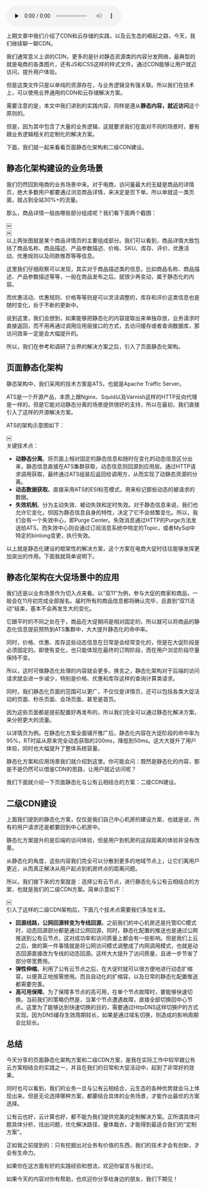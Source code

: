 <audio id="audio" title="36 | 量体裁衣方得最优解：聊聊页面静态化架构和二级CDN建设" controls="" preload="none"><source id="mp3" src="https://static001.geekbang.org/resource/audio/15/98/15b3454544d4686e0642b78f1e776098.mp3"></audio>

上期文章中我们介绍了CDN和云存储的实践，以及云生态的崛起之路，今天，我们继续聊一聊CDN。

我们通常意义上讲的CDN，更多的是针对静态资源类的内容分发网络，最典型的就是电商的各类图片，还有JS和CSS这样的样式文件。通过CDN能够让用户就近访问，提升用户体验。

但是这类文件只是以单纯的资源存在，与业务逻辑没有强关联。所以我们在技术上，可以使用业界通用的CDN和云存储解决方案。

需要注意的是，本文中我们讲到的实践内容，同样是遵从**静态内容，就近访问**这个原则的。

但是，因为其中包含了大量的业务逻辑，这就要求我们在面对不同的场景时，要有跟业务逻辑相关的定制化的解决方案。

下面，我们就一起来看看页面静态化架构和二级CDN建设。

## 静态化架构建设的业务场景

我们仍然回到电商的业务场景中来。对于电商，访问量最大的无疑是商品的详情页，绝大多数用户都要通过浏览商品详情，来决定是否下单。所以单就这一类页面，就占到全站30%+的流量。

那么，商品详情一般由哪些部分组成呢？我们看下面两个截图：

<img src="https://static001.geekbang.org/resource/image/4c/c0/4c327a6e6525eb2f9b09777f419079c0.jpg" alt="" /><br />
￼<br />
<img src="https://static001.geekbang.org/resource/image/6e/5e/6ea58723cbdb099c464c2fefbc0c915e.jpg" alt="" /><br />
￼<br />
以上两张图就是某个商品详情页的主要组成部分。我们可以看到，商品详情大致包括了商品名称、商品描述、产品参数描述、价格、SKU、库存、评价、优惠活动、优惠规则以及同款推荐等等信息。

这里我们仔细观察可以发现，其实对于商品描述类的信息，比如商品名称、商品描述、产品参数描述等等，一般在商品发布之后，就很少再变动，属于静态化的内容。

而优惠活动、优惠规则、价格等等则是可以灵活调整的，库存和评价这类信息也是随时变化，处于不断的更新中。

说到这里，我们会想到，如果能够把静态化的内容提取出来单独存放，业务请求时直接返回，而不用再通过调用应用层接口的方式，去访问缓存或者查询数据库，那访问效率一定是会大幅提升的。

所以，我们在参考和调研了业界的解决方案之后，引入了页面静态化架构。

## 页面静态化架构

静态架构中，我们采用的技术方案是ATS，也就是Apache Traffic Server。

ATS是一个开源产品，本质上跟Nginx、Squid以及Varnish这样的HTTP反向代理是一样的。但是它能对动静态分离的场景提供很好的支持，所以在最初，我们直接引入了这样的开源解决方案。

ATS的架构示意图如下：

<img src="https://static001.geekbang.org/resource/image/0a/78/0a2408b31741ee0db09e2f7483c13878.jpg" alt="" /><br />
￼<br />
关键技术点：

- **动静态分离**。将页面上相对固定的静态信息和随时在变化的动态信息区分出来，静态信息直接在ATS集群获取，动态信息则回源到应用层。通过HTTP请求调用获取，最终通过ATS组装后返回给调用方，从而实现了动静态资源的分离。
- **动态数据获取**。直接采用ATS的ESI标签模式，用来标记那些动态的被请求的数据。
- **失效机制**。分为主动失效、被动失效和定时失效。对于静态信息来说，我们也允许它变化，但因为静态信息自身的特性，决定了它不会频繁变化。所以，我们会有一个失效中心，即Purge Center。失效消息通过HTTP的Purge方法发送给ATS，而失效中心则会通过订阅消息系统中特定的Topic，或者MySql中特定的binlong变更，执行失效。

以上就是静态化建设的框架性的解决方案，这个方案在电商大促时往往能够发挥更加突出的作用。下面我就简单说明下。

## 静态化架构在大促场景中的应用

我们还是以业务场景作为切入点来看。以“双11”为例，参与大促的商家和商品，一般会在11月初完成全部报名。届时所有的商品信息都将确认完毕，且直到“双11活动&quot;结束，基本不会再发生大的变化。

它跟平时的不同之处在于，商品在大促期间是相对固定的，所以就可以将商品的静态化信息提前预热到ATS集群中，大大提升静态化的命中率。

同时，价格、优惠、库存这些动态信息在日常是会经常变化的，但是在大促阶段是必须固定的。即使有变化，也只能体现在最终的订购阶段，而在用户浏览阶段尽量保持不变。

所以，这时可做静态化处理的内容就会更多。换言之，静态化架构对于后端的访问请求就会进一步减少，特别是价格、优惠和库存这样的查询计算类请求。

同时，我们静态化页面的范围可以更广，不仅仅是详情页，还可以包括各类大促活动的页面、秒杀页面、会场页面，甚至是首页。

因为这些页面都是提前配置好再发布的，所以我们完全可以通过静态化解决方案，来分担更大的流量。

以详情页为例。在静态化方案全面铺开推广后，静态化内容在大促阶段的命中率为95%，RT时延从原来完全动态获取的200ms，降低到50ms。这大大提升了用户体验，同时也大幅提升了整体系统容量。

静态化方案和应用场景我们就介绍到这里。你可能会问：既然是静态化的内容，那是不是仍然可以借鉴CDN的思路，让用户就近访问呢？

我们下面就介绍一下页面静态化与公有云相结合的方案：二级CDN建设。

## 二级CDN建设

上面我们提到的静态化方案，仅仅是我们自己中心机房的建设方案，也就是说，所有的用户请求还是都要回到中心机房中。

静态化方案提升的是后端的访问体验，但是用户到机房的这段距离的体验并没有改善。

从静态化的角度，这些内容我们完全可以分散到更多的地域节点上，让它们离用户更近，从而真正解决从用户起点到机房终点的距离问题。

所以，我们接下来的方案就是：选择公有云节点，进行静态化与公有云相结合的方案，也就是我们的二级CDN方案。简单示意如下：

<img src="https://static001.geekbang.org/resource/image/ee/76/ee0ca7f26d73f407a0ebb3bb55284076.jpg" alt="" /><br />
￼<br />
引入了这样的二级CDN架构后，下面几个技术点需要我们多加关注。

- **回源线路，公网回源转变为专线回源**。之前我们的中心机房还是托管IDC模式时，动态回源部分都是通过公网回源，同时，静态化配置的推送也是通过公网推送到公有云节点，这对成功率和访问质量上都会有一些影响。但是我们上云之后，做的第一件事情就是将公网访问模式调整成了内网调用模式，也就是动态回源直接改为专线的动态回源。这样大大提升了访问质量，且进一步节省了部分带宽费用。
- **弹性伸缩**。利用了公有云节点之后，在大促时就可以很方便地进行动态扩缩容，以便真正地按需使用。而且自动化的扩缩容，以及日常的静态化配置推送都需要完善。
- **高可用保障**。为了保障多节点的高可用，在单个节点故障时，要能够快速切换。当前我们的策略仍然是，当某个节点遭遇故障，直接全部切换回中心节点。这里为了能够达到快速切换的目的，需要通过HttpDNS这样切换IP的方式实现。因为DNS缓存生效周期较长，如果是通过域名切换，则造成的影响周期会比较长。

## 总结

今天分享的页面静态化架构方案和二级CDN方案，是我在实际工作中较早跟公有云方案相结合的实践之一，并且在我们的日常和大促活动中，起到了非常好的效果。

同时也可以看到，我们的业务一旦与公有云相结合，云生态的各种优势就会马上体现出来。但是无论选择哪种方案，都要结合具体的业务场景，才能作出最优的方案选择。

公有云也好，云计算也好，都不能为我们提供完美的定制解决方案。正所谓具体问题具体分析，找出问题，优化解决路径，量体裁衣，才能得到最适合我们的“定制方案”。

正如我之前提到的：只有挖掘出对业务有价值的东西，我们的技术才会有创新，才会有生命力。

如果你在这方面有好的实践经验和想法，欢迎你留言与我讨论。

如果今天的内容对你有帮助，也欢迎你分享给身边的朋友，我们下期见！


